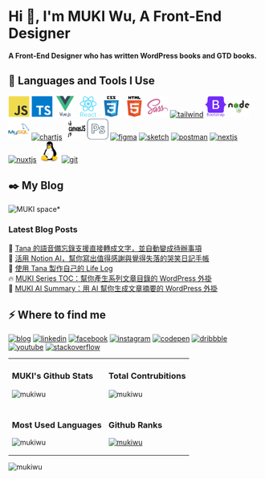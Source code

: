 # Hi 👋, I'm MUKI Wu, A Front-End Designer

**A Front-End Designer who has written WordPress books and GTD books.**
        
## 🚀 Languages and Tools I Use

<a target="_blank" href="https://raw.githubusercontent.com/devicons/devicon/master/icons/javascript/javascript-original.svg" style="display: inline-block;"><img src="https://raw.githubusercontent.com/devicons/devicon/master/icons/javascript/javascript-original.svg" alt="javascript" width="42" height="42" /></a>
<a target="_blank" href="https://raw.githubusercontent.com/devicons/devicon/master/icons/typescript/typescript-original.svg" style="display: inline-block;"><img src="https://raw.githubusercontent.com/devicons/devicon/master/icons/typescript/typescript-original.svg" alt="typescript" width="42" height="42" /></a>
<a target="_blank" href="https://raw.githubusercontent.com/devicons/devicon/master/icons/vuejs/vuejs-original-wordmark.svg" style="display: inline-block;"><img src="https://raw.githubusercontent.com/devicons/devicon/master/icons/vuejs/vuejs-original-wordmark.svg" alt="vuejs" width="42" height="42" /></a>
<a target="_blank" href="https://raw.githubusercontent.com/devicons/devicon/master/icons/react/react-original-wordmark.svg" style="display: inline-block;"><img src="https://raw.githubusercontent.com/devicons/devicon/master/icons/react/react-original-wordmark.svg" alt="react" width="42" height="42" /></a>
<a target="_blank" href="https://raw.githubusercontent.com/devicons/devicon/master/icons/css3/css3-original-wordmark.svg" style="display: inline-block;"><img src="https://raw.githubusercontent.com/devicons/devicon/master/icons/css3/css3-original-wordmark.svg" alt="css3" width="42" height="42" /></a>
<a target="_blank" href="https://raw.githubusercontent.com/devicons/devicon/master/icons/html5/html5-original-wordmark.svg" style="display: inline-block;"><img src="https://raw.githubusercontent.com/devicons/devicon/master/icons/html5/html5-original-wordmark.svg" alt="html5" width="42" height="42" /></a>
<a target="_blank" href="https://raw.githubusercontent.com/devicons/devicon/master/icons/sass/sass-original.svg" style="display: inline-block;"><img src="https://raw.githubusercontent.com/devicons/devicon/master/icons/sass/sass-original.svg" alt="sass" width="42" height="42" /></a>
<a target="_blank" href="https://www.vectorlogo.zone/logos/tailwindcss/tailwindcss-icon.svg" style="display: inline-block;"><img src="https://www.vectorlogo.zone/logos/tailwindcss/tailwindcss-icon.svg" alt="tailwind" width="42" height="42" /></a>
<a target="_blank" href="https://raw.githubusercontent.com/devicons/devicon/master/icons/bootstrap/bootstrap-plain-wordmark.svg" style="display: inline-block;"><img src="https://raw.githubusercontent.com/devicons/devicon/master/icons/bootstrap/bootstrap-plain-wordmark.svg" alt="bootstrap" width="42" height="42" /></a>
<a target="_blank" href="https://raw.githubusercontent.com/devicons/devicon/master/icons/nodejs/nodejs-original-wordmark.svg" style="display: inline-block;"><img src="https://raw.githubusercontent.com/devicons/devicon/master/icons/nodejs/nodejs-original-wordmark.svg" alt="nodejs" width="42" height="42" /></a>
<a target="_blank" href="https://raw.githubusercontent.com/devicons/devicon/master/icons/mysql/mysql-original-wordmark.svg" style="display: inline-block;"><img src="https://raw.githubusercontent.com/devicons/devicon/master/icons/mysql/mysql-original-wordmark.svg" alt="mysql" width="42" height="42" /></a>
<a target="_blank" href="https://www.chartjs.org/media/logo-title.svg" style="display: inline-block;"><img src="https://www.chartjs.org/media/logo-title.svg" alt="chartjs" width="42" height="42" /></a>
<a target="_blank" href="https://raw.githubusercontent.com/Hardik0307/Hardik0307/master/assets/canvasjs-charts.svg" style="display: inline-block;"><img src="https://raw.githubusercontent.com/Hardik0307/Hardik0307/master/assets/canvasjs-charts.svg" alt="canvasjs" width="42" height="42" /></a>
<a target="_blank" href="https://raw.githubusercontent.com/devicons/devicon/master/icons/photoshop/photoshop-line.svg" style="display: inline-block;"><img src="https://raw.githubusercontent.com/devicons/devicon/master/icons/photoshop/photoshop-line.svg" alt="photoshop" width="42" height="42" /></a>
<a target="_blank" href="https://www.vectorlogo.zone/logos/figma/figma-icon.svg" style="display: inline-block;"><img src="https://www.vectorlogo.zone/logos/figma/figma-icon.svg" alt="figma" width="42" height="42" /></a>
<a target="_blank" href="https://www.vectorlogo.zone/logos/sketchapp/sketchapp-icon.svg" style="display: inline-block;"><img src="https://www.vectorlogo.zone/logos/sketchapp/sketchapp-icon.svg" alt="sketch" width="42" height="42" /></a>
<a target="_blank" href="https://www.vectorlogo.zone/logos/getpostman/getpostman-icon.svg" style="display: inline-block;"><img src="https://www.vectorlogo.zone/logos/getpostman/getpostman-icon.svg" alt="postman" width="42" height="42" /></a>
<a target="_blank" href="https://cdn.worldvectorlogo.com/logos/nextjs-2.svg" style="display: inline-block;"><img src="https://cdn.worldvectorlogo.com/logos/nextjs-2.svg" alt="nextjs" width="42" height="42" /></a>
<a target="_blank" href="https://www.vectorlogo.zone/logos/nuxtjs/nuxtjs-icon.svg" style="display: inline-block;"><img src="https://www.vectorlogo.zone/logos/nuxtjs/nuxtjs-icon.svg" alt="nuxtjs" width="42" height="42" /></a>
<a target="_blank" href="https://raw.githubusercontent.com/devicons/devicon/master/icons/linux/linux-original.svg" style="display: inline-block;"><img src="https://raw.githubusercontent.com/devicons/devicon/master/icons/linux/linux-original.svg" alt="linux" width="42" height="42" /></a>
<a target="_blank" href="https://www.vectorlogo.zone/logos/git-scm/git-scm-icon.svg" style="display: inline-block;"><img src="https://www.vectorlogo.zone/logos/git-scm/git-scm-icon.svg" alt="git" width="42" height="42" /></a>
        
## ✒️ My Blog

<img src="https://muki.tw/wordpress/wp-content/uploads/2023/12/omegabook1.jpg" alt="MUKI space*" width="600" />

### Latest Blog Posts

<!-- BLOG-POST-LIST:START -->💯 <a href='https://muki.tw/tana-voice-memo-processing/'>Tana 的語音備忘錄支援直接轉成文字，並自動變成待辦事項</a><br>🤡 <a href='https://muki.tw/notion-template-thanksful-diary/'>活用 Notion AI，幫你寫出值得感謝與覺得失落的哭笑日記手帳</a><br>💯 <a href='https://muki.tw/tana-life-log/'>使用 Tana 製作自己的 Life Log</a><br>🔥 <a href='https://muki.tw/muki-series-table-of-content/'>MUKI Series TOC：幫你產生系列文章目錄的 WordPress 外掛</a><br>💯 <a href='https://muki.tw/muki-ai-summary/'>MUKI AI Summary：用 AI 幫你生成文章摘要的 WordPress 外掛</a><br><!-- BLOG-POST-LIST:END -->

## ⚡️ Where to find me
<p>
<a target="_blank" href="https://muki.tw" style="display: inline-block;"><img src="https://img.shields.io/badge/Blog-MUKIspace*-d9444a" alt="blog" /></a>
<a target="_blank" href="https://www.linkedin.com/in/mukiwu" style="display: inline-block;"><img src="https://img.shields.io/badge/linkedin-0a77b6?logo=linkedin" alt="linkedin" /></a>
<a target="_blank" href="https://www.facebook.com/mukispace" style="display: inline-block;"><img src="https://img.shields.io/badge/facebook-0866ff?logo=facebook" alt="facebook" /></a>
<a target="_blank" href="https://www.instagram.com/mukiwu" style="display: inline-block;"><img src="https://img.shields.io/badge/instagram-ffffff?logo=instagram" alt="instagram" /></a>
<a target="_blank" href="https://www.codepen.io/mukiwu" style="display: inline-block;"><img src="https://img.shields.io/badge/codepen-grey?logo=codepen" alt="codepen" /></a>
<a target="_blank" href="https://www.dribbble.com/muki" style="display: inline-block;"><img src="https://img.shields.io/badge/dribbble-f1f1f1?logo=dribbble" alt="dribbble" /></a>
<a target="_blank" href="https://www.youtube.com/@mukiwu" style="display: inline-block;"><img src="https://img.shields.io/badge/youtube-ff0000?logo=youtube" alt="youtube" /></a>
<a target="_blank" href="https://stackoverflow.com/users/2126434" style="display: inline-block;"><img src="https://img.shields.io/badge/stackoverflow-fbfbfb?logo=stackoverflow" alt="stackoverflow" /></a>
</p>

<table>
  <tr>
    <td valign="top">
      <h3>MUKI's Github Stats</h3>
      <p><img align="center" src="https://github-readme-stats.vercel.app/api?username=mukiwu&show_icons=true&locale=zh-TW" alt="mukiwu" /></p>
    </td>
    <td valign="top">
      <h3>Total Contrubitions</h3>
      <p><img align="center" src="https://github-readme-streak-stats.herokuapp.com/?user=mukiwu&" alt="mukiwu" /></p>
    </td>
 </tr>
  <tr>
    <td valign="top">
      <h3>Most Used Languages</h3>
      <p><img src="https://github-readme-stats.vercel.app/api/top-langs?username=mukiwu&show_icons=true&locale=en&layout=compact" alt="mukiwu" /></p>
    </td>
    <td valign="top">
      <h3>Github Ranks</h3>
      <p><a href="https://github.com/ryo-ma/github-profile-trophy"><img src="https://github-profile-trophy.vercel.app/?username=mukiwu&theme=nord&row=2&column=5" alt="mukiwu" /></a></p>
    </td>
  </tr>
       
</table>

<img src="https://komarev.com/ghpvc/?username=mukiwu&label=Profile%20views&color=d9444a&style=flat" alt="mukiwu" />
